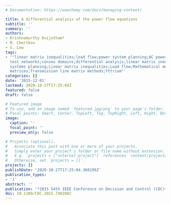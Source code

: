 ```yaml
---
# Documentation: https://wowchemy.com/docs/managing-content/

title: A differential analysis of the power flow equations
subtitle: ''
summary: ''
authors:
- Krishnamurthy Dvijotham*
- M. Chertkov
- S. Low
tags:
- '"linear matrix inequalities;load flow;power system planning;AC power flow equations;IEEE
  test networks;convex domains;differential analysis;linear matrix inequalities;power
  systems planning;Linear matrix inequalities;Load flow;Mathematical model;Symmetric
  matrices;Transmission line matrix methods;Yttrium"'
categories: []
date: '2015-12-01'
lastmod: 2020-10-27T17:25:04Z
featured: false
draft: false

# Featured image
# To use, add an image named `featured.jpg/png` to your page's folder.
# Focal points: Smart, Center, TopLeft, Top, TopRight, Left, Right, BottomLeft, Bottom, BottomRight.
image:
  caption: ''
  focal_point: ''
  preview_only: false

# Projects (optional).
#   Associate this post with one or more of your projects.
#   Simply enter your project's folder or file name without extension.
#   E.g. `projects = ["internal-project"]` references `content/project/deep-learning/index.md`.
#   Otherwise, set `projects = []`.
projects: []
publishDate: '2020-10-27T17:25:04.368199Z'
publication_types:
- '1'
abstract: ''
publication: '*2015 54th IEEE Conference on Decision and Control (CDC)*'
doi: 10.1109/CDC.2015.7402082
---
```


